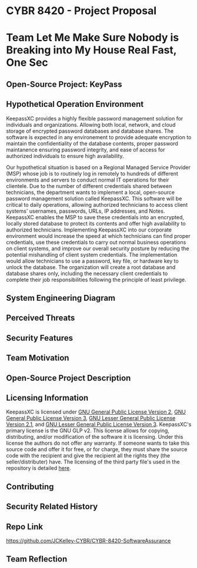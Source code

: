 # CYBR 8420 - Project Proposal

# Team Let Me Make Sure Nobody is Breaking into My House Real Fast, One Sec

## Open-Source Project: KeyPass 

## Hypothetical Operation Environment
KeepassXC provides a highly flexible password management solution for individuals and organizations. Allowing both local, network, and cloud storage of encrypted password databases and database shares. The software is expected in any environement to provide adequate encryption to maintain the confidentiality of the database contents, proper password maintanence ensuring password integrity, and ease of access for authorized individuals to ensure high availability.

Our hypothetical situation is based on a Regional Managed Service Provider (MSP) whose job is to routinely log in remotely to hundreds of different environments and servers to conduct normal IT operations for their clientele. Due to the number of different credentials shared between technicians, the department wants to implement a local, open-source password management solution called KeepassXC. This software will be critical to daily operations, allowing authorized technicians to access client systems' usernames, passwords, URLs, IP addresses, and Notes. KeepassXC enables the MSP to save these credentials into an encrypted, locally stored database to protect its contents and offer high availability to authorized technicians. Implementing KeepassXC into our corporate environment would increase the speed at which technicians can find proper credentials, use these credentials to carry out normal business operations on client systems, and improve our overall security posture by reducing the potential mishandling of client system credentials. The implementation would allow technicians to use a password, key file, or hardware key to unlock the database. The organization will create a root database and database shares only, including the necessary client credentials to complete their job responsibilities following the principle of least privilege.
## System Engineering Diagram

## Perceived Threats

## Security Features

## Team Motivation

## Open-Source Project Description

## Licensing Information
KeepassXC is licensed under [GNU General Public License Version 2](https://github.com/keepassxreboot/keepassxc/blob/develop/LICENSE.GPL-2), [GNU General Public License Version 3](https://github.com/keepassxreboot/keepassxc/blob/develop/LICENSE.GPL-3), [GNU Lesser General Public License Version 2.1](https://github.com/keepassxreboot/keepassxc/blob/develop/LICENSE.LGPL-2.1), and [GNU Lesser General Public License Version 3](https://github.com/keepassxreboot/keepassxc/blob/develop/LICENSE.LGPL-3). KeepassXC's primary license is the GNU GLP v2. This license allows for copying, distributing, and/or modification of the software it is licensing. Under this license the authors do not offer any warranty. If someone wants to take this source code and offer it for free, or for charge, they must share the source code with the recipient and give the recipient all the rights they (the seller/distributer) have. The licensing of the third party file's used in the repository is detailed [here](https://github.com/keepassxreboot/keepassxc/blob/develop/COPYING).
## Contributing

## Security Related History

## Repo Link
https://github.com/JCKelley-CYBR/CYBR-8420-SoftwareAssurance

## Team Reflection
